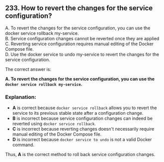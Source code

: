 ## 233. How to revert the changes for the service configuration?
A. To revert the changes for the service configuration, you can use the docker service rollback my-service.  
B. Service configuration changes cannot be reverted once they are applied  
C. Reverting service configuration requires manual editing of the Docker Compose file.  
D. Use the docker service to undo my-service to revert the changes for the service configuration.  

The correct answer is:

**A. To revert the changes for the service configuration, you can use the `docker service rollback my-service`.**

### Explanation:
- **A** is correct because `docker service rollback` allows you to revert the service to its previous stable state after a configuration change.
- **B** is incorrect because service configuration changes can indeed be reverted using `docker service rollback`.
- **C** is incorrect because reverting changes doesn't necessarily require manual editing of the Docker Compose file.
- **D** is incorrect because `docker service to undo` is not a valid Docker command.

Thus, **A** is the correct method to roll back service configuration changes.

